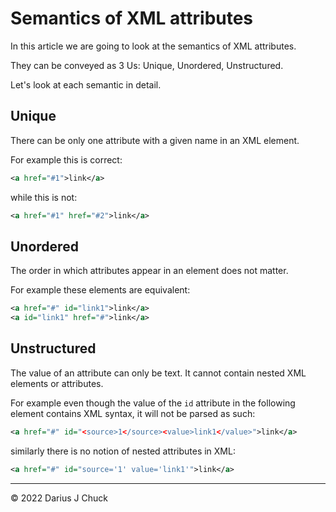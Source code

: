 # Semantics of XML attributes

In this article we are going to look at the semantics of XML attributes.

They can be conveyed as 3 Us: Unique, Unordered, Unstructured.

Let's look at each semantic in detail.

## Unique

There can be only one attribute with a given name in an XML element.

For example this is correct:

```xml
<a href="#1">link</a>
```

while this is not:

```xml
<a href="#1" href="#2">link</a>
```

## Unordered

The order in which attributes appear in an element does not matter.

For example these elements are equivalent:

```xml
<a href="#" id="link1">link</a>
<a id="link1" href="#">link</a>
```

## Unstructured

The value of an attribute can only be text. It cannot contain nested XML elements or attributes.

For example even though the value of the `id` attribute in the following element contains XML syntax, it will not be parsed as such:

```xml
<a href="#" id="<source>1</source><value>link1</value>">link</a>
```

similarly there is no notion of nested attributes in XML:

```xml
<a href="#" id="source='1' value='link1'">link</a>
```

***

© 2022 Darius J Chuck